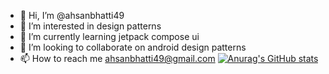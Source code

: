 - 👋 Hi, I’m @ahsanbhatti49
- 👀 I’m interested in design patterns
- 🌱 I’m currently learning jetpack compose ui
- 💞️ I’m looking to collaborate on android design patterns
- 📫 How to reach me ahsanbhatti49@gmail.com
[![Anurag's GitHub stats](https://github-readme-stats.vercel.app/api?username=ahsanbhatti49)](https://github.com/ahsanbhatti49/github-readme-stats)
<!---
ahsanbhatti49/ahsanbhatti49 is a ✨ special ✨ repository because its `README.md` (this file) appears on your GitHub profile.
You can click the Preview link to take a look at your changes.
--->
